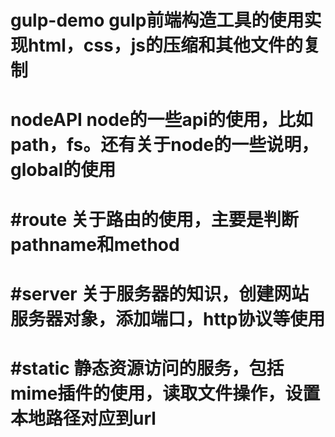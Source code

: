 # gulp-demo gulp前端构造工具的使用实现html，css，js的压缩和其他文件的复制

# nodeAPI node的一些api的使用，比如path，fs。还有关于node的一些说明，global的使用

# #route  关于路由的使用，主要是判断pathname和method

# #server 关于服务器的知识，创建网站服务器对象，添加端口，http协议等使用

# #static 静态资源访问的服务，包括mime插件的使用，读取文件操作，设置本地路径对应到url